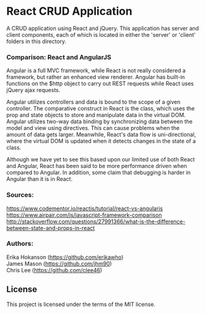 # React CRUD Application
A CRUD application using React and jQuery.  This application has server and client components, each of which is located in either the 'server' or 'client' folders in this directory.

### Comparison: React and AngularJS

Angular is a full MVC framework, while React is not really considered a framework, but rather an enhanced view renderer.  Angular has built-in functions on the $http object to carry out REST requests while React uses jQuery ajax requests.  

Angular utilizes controllers and data is bound to the scope of a given controller.  The comparative construct in React is the class, which uses the prop and state objects to store and manipulate data in the virtual DOM.  Angular utilizes two-way data binding by synchronizing data between the model and view using directives. This can cause problems when the amount of data gets larger. Meanwhile, React's data flow is uni-directional, where the virtual DOM is updated when it detects changes in the state of a class.  

Although we have yet to see this based upon our limited use of both React and Angular, React has been said to be more performance driven when compared to Angular.  In addition, some claim that debugging is harder in Angular than it is in React.

### Sources:
https://www.codementor.io/reactjs/tutorial/react-vs-angularjs<br/>
https://www.airpair.com/js/javascript-framework-comparison<br/>
http://stackoverflow.com/questions/27991366/what-is-the-difference-between-state-and-props-in-react

### Authors:
Erika Hokanson (https://github.com/erikawho)<br/>
James Mason (https://github.com/jhm90)<br/>
Chris Lee (https://github.com/clee46)

## License

This project is licensed under the terms of the MIT license.
